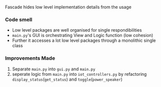 Fascade hides low level implementation details from the usage 



### Code smell
* Low level packages are well organised for single respondibilities 
* `main.py`'s GUI is orchestrating View and Logic function (low cohesion)
* Further it accesses a lot low level packages through a monolithic single class 


### Improvements Made
1. Separate `main.py` into `gui.py` and `main.py`
2. seperate logic from `main.py` into `iot_controllers.py` by refactoring `display_status`(`get_status`)  and `toggle`(`power_speaker`) 